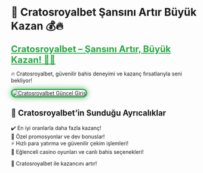 <!-- Cratosroyalbet İçerik -->
# 🎯 Cratosroyalbet  Şansını Artır Büyük Kazan 💰🔥  

<a href="https://cutt.ly/Cratos2025-giris" title="Cratosroyalbet Güncel Giriş" style="color: #28a745; font-size: 24px; font-weight: bold;">Cratosroyalbet – Şansını Artır, Büyük Kazan! 🎰💎</a>  

🔥 Cratosroyalbet, güvenilir bahis deneyimi ve kazanç fırsatlarıyla seni bekliyor!  

<a href="https://cutt.ly/Cratos2025-giris" title="Cratosroyalbet Güncel Giriş">  
<img src="https://i.ibb.co/BtMhhf6/g-venligiris.jpg" alt="Cratosroyalbet Güncel Giriş" style="max-width: 100%; border: 3px solid #28a745; border-radius: 15px; box-shadow: 0px 0px 15px rgba(40, 167, 69, 0.8);">  
</a>  

## 🚀 Cratosroyalbet’in Sunduğu Ayrıcalıklar  
✔️ En iyi oranlarla daha fazla kazanç!  
🎁 Özel promosyonlar ve dev bonuslar!  
⚡️ Hızlı para yatırma ve güvenilir çekim işlemleri!  
🎲 Eğlenceli casino oyunları ve canlı bahis seçenekleri!  

💎 Cratosroyalbet ile kazancını artır!
